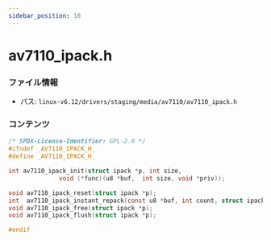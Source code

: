 ```yaml
---
sidebar_position: 10
---
```

# av7110_ipack.h

### ファイル情報

- パス: `linux-v6.12/drivers/staging/media/av7110/av7110_ipack.h`

### コンテンツ

```h
/* SPDX-License-Identifier: GPL-2.0 */
#ifndef _AV7110_IPACK_H_
#define _AV7110_IPACK_H_

int av7110_ipack_init(struct ipack *p, int size,
		      void (*func)(u8 *buf,  int size, void *priv));

void av7110_ipack_reset(struct ipack *p);
int  av7110_ipack_instant_repack(const u8 *buf, int count, struct ipack *p);
void av7110_ipack_free(struct ipack *p);
void av7110_ipack_flush(struct ipack *p);

#endif

```
